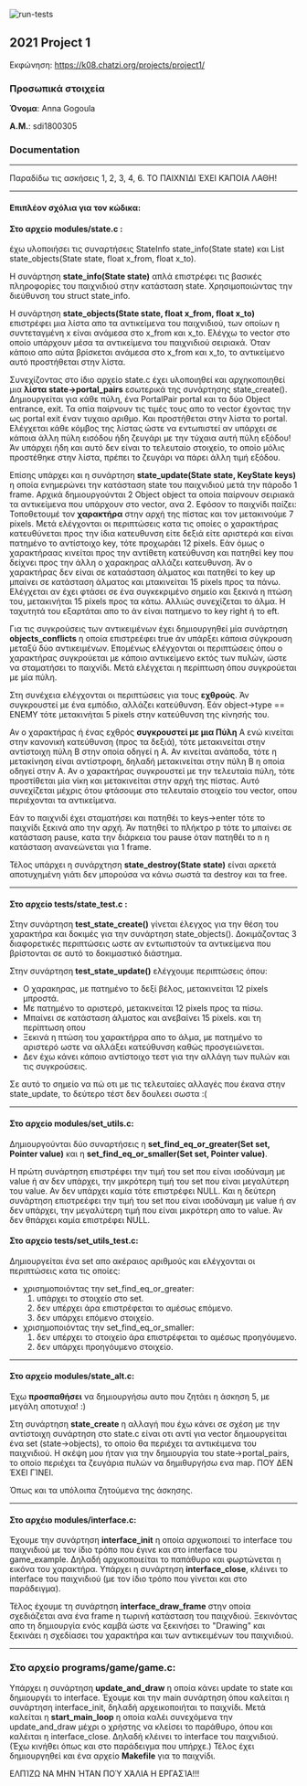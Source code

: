 ![run-tests](../../workflows/run-tests/badge.svg)

## 2021 Project 1

Εκφώνηση: https://k08.chatzi.org/projects/project1/


### Προσωπικά στοιχεία

__Όνομα__: Anna Gogoula

__Α.Μ.__: sdi1800305


### Documentation
***
Παραδίδω τις ασκήσεις 1, 2, 3, 4, 6.
ΤΟ ΠΑΙΧΝΊΔΙ ΈΧΕΙ ΚΆΠΟΙΑ ΛΑΘΗ!
***
#### Επιπλέον σχόλια για τον κώδικα:
#### Στο __αρχείο modules/state.c__ :
έχω υλοποιήσει τις συναρτήσεις StateInfo state_info(State state) και List state_objects(State state, float x_from, float x_to).

Η συνάρτηση __state_info(State state)__ απλά επιστρέφει τις βασικές πληροφορίες του παιχνιδιού στην κατάσταση state. Χρησιμοποιώντας την διεύθυνση του struct state_info.

Η συνάρτηση __state_objects(State state, float x_from, float x_to)__ επιστρέφει μια λίστα απο τα αντικείμενα του παιχνιδιού, των οποίων η συντεταγμένη x είναι ανάμεσα στο x_from και x_to.
Ελέγχω το vector στο οποίο υπάρχουν μέσα τα αντικείμενα του παιχνιδιού σειριακά. Όταν κάποιο απο αύτα βρίσκεται ανάμεσα στο x_from και x_to, το αντικείμενο αυτό προστήθεται στην λίστα.

Συνεχίζοντας στο ίδιο αρχείο state.c έχει υλοποιηθεί και αρχηκοποιηθεί μια __λίστα state->portal_pairs__ εσωτερικά της συνάρτησης state_create(). 
Δημιουργείται για κάθε πύλη, ένα PortalPair portal και τα δύο Object entrance, exit. Τα οπία παίρνουν τις τιμές τους απο το vector έχοντας την ως portal exit έναν τυχαιο αριθμο. Και προστήθεται στην λίστα το portal.
Ελέγχεται κάθε κόμβος της λίστας ώστε να εντωπιστεί αν υπάρχει σε κάποια άλλη πύλη εισόδου ήδη ζευγάρι με την τύχαια αυτή πύλη εξόδου! Άν υπάρχει ήδη και αυτό δεν είναι το τελευταίο στοιχείο, το οποίο μόλις προστέθηκε στην λίστα, πρέπει το ζευγάρι να πάρει άλλη τιμή εξόδου.

Επίσης υπάρχει και η συνάρτηση __state_update(State state, KeyState keys)__ η οποία ενημερώνει την κατάσταση state του παιχνιδιού μετά την πάροδο 1 frame.
Αρχικά δημιουργούνται 2 Object object τα οποία παίρνουν σειριακά τα αντικείμενα που υπάρχουν στο vector, ανα 2.
Εφόσον το παιχνίδι παίζει:
Τοποθετουμέ τον __χαρακτήρα__ στην αρχή της πίστας και τον μετακινούμε 7 pixels. Μετά ελέγχονται οι περιπτώσεις κατα τις οποίες ο χαρακτήρας κατευθύνεται προς την ίδια κατευθυνση είτε δεξιά είτε αριστερά και είναι πατημένο το αντίστοιχο key, τότε προχωράει 12 pixels.
Εάν όμως ο χαρακτήραας κινείται προς την αντίθετη κατεύθυνση και πατηθεί key που δείχνει προς την άλλη ο χαρακηρας αλλάζει κατευθυνση.
Άν ο χαρακτήρας δεν είναι σε καταάσταση άλματος και πατηθεί το key up μπαίνει σε κατάσταση άλματος και μτακινείται 15 pixels προς τα πάνω.
Ελέγχεται αν έχει φτάσει σε ένα συγκεκριμένο σημείο και ξεκινά η πτώση του, μετακινήται 15 pixels προς τα κάτω.
Αλλιώς συνεχίζεται το άλμα. Η ταχυτητά του εξαρτάται απο το άν είναι πατημενο το key right ή το eft.

Για τις συγκρούσεις των αντικειμένων έχει δημιουργηθεί μία συνάρτηση __objects_conflicts__ η οποία επιστρεέφει true άν υπάρξει κάποια σύγκρουση μεταξύ δύο αντικειμένων.
Επομένως ελέγχονται οι περιπτώσεις όπου ο χαρακτήρας συγκρούεται με κάποιο αντικείμενο εκτός των πυλών, ώστε να σταματήσει το παιχνίδι.
Μετά ελέγχεται η περίπτωση όπου συγκρούεται με μία πύλη.

Στη συνέχεια ελέγχονται οι περιπτώσεις για τους __εχθρούς__. Άν συγκρουστεί με ένα εμπόδιο, αλλάζει κατεύθυνση. Εάν object->type == ENEMY τότε μετακινήται 5 pixels στην κατεύθυνση της κίνησής του. 

Αν ο χαρακτήρας ή ένας εχθρός __συγκρουστεί με μια Πύλη__ A 
ενώ κινείται στην κανονική κατεύθυνση (προς τα δεξιά), τότε μετακινείται στην αντίστοιχη πύλη B στην οποία οδηγεί η Α.
Αν κινείται ανάποδα, τότε η μετακίνηση είναι αντίστροφη,
δηλαδή μετακινείται στην πύλη B η οποία οδηγεί στην A.
Αν ο χαρακτήρας συγκρουστεί με την τελευταία πύλη, τότε προστίθεται μία νίκη και μετακινείται στην αρχή της πίστας.
Αυτό συνεχίζεται μέχρις ότου φτάσουμε στο τελευταίο στοιχείο του vector, οπου περιέχονται τα αντικείμενα. 

Εάν το παιχνιδί έχει σταματήσει και πατηθέι το keys->enter τότε το παιχνίδι ξεκινά απο την αρχή. Άν πατηθεί το πλήκτρο p τότε το μπαίνει σε κατάσταση pause, κατα την διάρκεια του pause όταν πατηθέι το n η κατάσταση ανανεώνεται για 1 frame.

Τέλος υπάρχει η συνάρχτηση __state_destroy(State state)__
είναι αρκετά αποτυχημένη γιάτι δεν μπορούσα να κάνω σωστά τα destroy και τα free.
***
#### Στο αρχείο tests/__state_test.c__ : 
Στην συνάρτηση __test_state_create()__ γίνεται έλεγχος για την θέση του χαρακτήρα και δοκιμές για την συνάρτηση state_objects(). Δοκιμάζοντας 3 διαφορετικές περιπτώσεις ωστε αν εντωπιστούν τα αντικείμενα που βρίστονται σε αυτό το δοκιμαστικό διάστημα.

Στην συνάρτηση __test_state_update()__ ελέγχουμε περιπτώσεις όπου:
* Ο χαρακηρας, με πατημένο το δεξί βέλος, μετακινείται 12 pixels μπροστά.
* Με πατημένο το αριστερό, μετακινείται 12 pixels προς τα πίσω.
* Μπαίνει σε κατάσταση άλματος και ανεβαίνει 15 pixels.
και τη περίπτωση οπου
* Ξεκινά η πτώση του χαρακτήρρα απο το άλμα, με πατημένο το αριστερό ωστε να αλλάξει κατεύθυνση καθώς προσγειώνεται.
* Δεν έχω κάνει κάποιο αντίστοιχο τεστ για την αλλάγη των πυλών και τις συγκρούσεις.

Σε αυτό το σημείο να πώ οτι με τις τελευταίες αλλαγές που έκανα στην state_update, το δεύτερο τέστ δεν δουλεει σωστα :(
***
#### Στο __αρχείο modules/set_utils.c__:
Δημιουργούνται  δύο συναρτήσεις η __set_find_eq_or_greater(Set set, Pointer value)__ και η __set_find_eq_or_smaller(Set set, Pointer value)__.

Η πρώτη συνάρτηση επιστρέφει την τιμή του set που είναι ισοδύναμη με value ή αν δεν υπάρχει, την μικρότερη τιμή του set που είναι μεγαλύτερη του value. Αν δεν υπάρχει καμία τότε επιστρέφει NULL.
Και η δεύτερη συνάρτηση επιστρεέφει την τιμή του set που είναι ισοδύναμη με value ή αν δεν υπάρχει, την μεγαλύτερη τιμή που είναι μικρότερη απο το value. Άν δεν θπάρχει καμία επιστρέφει NULL.

#### Στο __αρχείο tests/set_utils_test.c__: 
Δημιουργείται ένα set απο ακέραιος αριθμούς και ελέγχονται οι περιπτώσεις κατα τις οποίες:
* χρισημοποιόντας την set_find_eq_or_greater:
    1. υπάρχει το στοιχείο στο set.
    2. δεν υπέρχει άρα επιστρέφεται το αμέσως επόμενο.
    3. δεν υπάρχει επόμενο στοιχείο.
* χρισημοποιόντας την set_find_eq_or_smaller:
    1. δεν υπέρχει το στοιχείο άρα επιστρέφεται το αμέσως προηγόυμενο.
    2. δεν υπάρχει προηγόυμενο στοιχείο.
***

#### Στο __αρχείο modules/state_alt.c__:
Έχω __προσπαθήσει__ να δημιουργήσω αυτο που ζητάει η άσκηση 5, με μεγάλη αποτυχια! :)

Στη συνάρτηση __state_create__ η αλλαγή που έχω κάνει σε σχέση με την αντίστοιχη συνάρτηση στο state.c είναι οτι αντί για vector δημιουργείται ένα set (state->objects), το οποίο θα περιέχει τα αντικέιμενα του παιχνιδιού.
Η σκέψη μου ήταν για την δημιουργία του state->portal_pairs, το οποίο περιέχει τα ζευγάρια πυλών να δημιθυργήσω ενα map. ΠΟΥ ΔΕΝ ΈΧΕΙ ΓΊΝΕΙ.

Όπως και τα υπόλοιπα ζητούμενα της άσκησης.
***

#### Στο αρχέιο __modules/interface.c__:
Έχουμε την συνάρτηση __interface_init__ η οποία αρχικοποιεί το interface του παιχνιδιού με τον ίδιο τρόπο που έγινε και στο interface του game_example. Δηλαδή αρχικοποιείται το παπάθυρο και φωρτώνεται η εικόνα του χαρακτήρα.
Υπάρχει η συνάρτηση __interface_close__, κλέινει το interface του παιχνιδιού (με τον ίδιο τρόπο που γίνεται και στο παράδειγμα).

Τέλος έχουμε τη συνάρτηση __interface_draw_frame__ στην οποία σχεδιάζεται ανα ένα frame η τωρινή κατάσταση του παιχνδιού.
Ξεκινόντας απο τη δημιουργία ενός καμβά ώστε να ξεκινήσει το "Drawing" και ξεκινάει η σχεδίασει του χαρακτήρα και των αντικειμένων του παιχνιδιού.
***

### Στο αρχείο __programs/game/game.c__:
Υπάρχει η συνάρτηση __update_and_draw__ η οποία κάνει update το state και δημιουργέι το interface.
Έχουμε και την main συνάρτηση όπου καλείται η συνάρτηση interface_init, δηλαδή αρχεικοποιήται το παιχνίδι. Μετά καλείται η __start_main_loop__ η οποία καλέι συνεχόμενα την update_and_draw μέχρι ο χρήστης να κλείσει το παράθυρο, όπου και καλέιται η interface_close. Δηλαδή κλέινει το interface του παιχνιδιού.
(Έχω κινήθει όπως και στο παράδειγμα που υπήρχε.)
Τέλος έχει δημιουργηθεί και ένα αρχείο __Makefile__ για το παιχνίδι.

ΕΛΠΊΖΩ ΝΑ ΜΗΝ ΉΤΑΝ ΠΟΎ ΧΆΛΙΑ Η ΕΡΓΑΣΊΑ!!!
